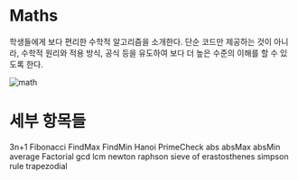 # Maths 
학생들에게 보다 편리한 수학적 알고리즘을 소개한다. 
단순 코드만 제공하는 것이 아니라, 수학적 원리와 적용 방식, 공식 등을 유도하여 
보다 더 높은 수준의 이해를 할 수 있도록 한다. 

![math](http://www.koreadaily.com/_data/article_img/2018/01/28/164044987.jpg)



# 세부 항목들 
3n+1
Fibonacci
FindMax
FindMin
Hanoi
PrimeCheck
abs
absMax
absMin
average
Factorial
gcd
lcm
newton raphson
sieve of erastosthenes
simpson rule
trapezodial
